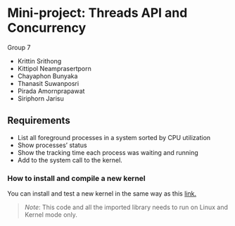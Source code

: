 # Mini-project: Threads API and Concurrency
Group 7
- Krittin Srithong
- Kittipol Neamprasertporn
- Chayaphon Bunyaka
- Thanasit Suwanposri
- Pirada Amornprapawat
- Siriphorn Jarisu

## Requirements
- List all foreground processes in a system sorted by CPU utilization
- Show processes’ status
- Show the tracking time each process was waiting and running
- Add to the system call to the kernel.

### How to install and compile a new kernel
You can install and test a new kernel in the same way as this [link.](https://dev.to/jasper/adding-a-system-call-to-the-linux-kernel-5-8-1-in-ubuntu-20-04-lts-2ga8)

> *Note*: This code and all the imported library needs to run on Linux and Kernel mode only.
